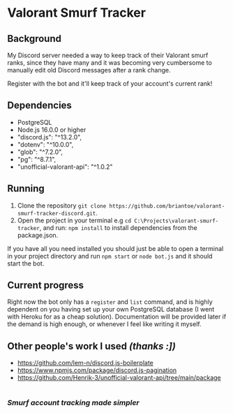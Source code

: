 # Valorant Smurf Tracker

## Background
My Discord server needed a way to keep track of their Valorant smurf ranks, since they have many and it was becoming very cumbersome to manually edit old Discord messages after a rank change.

Register with the bot and it'll keep track of your account's current rank!
 
## Dependencies
- PostgreSQL
- Node.js 16.0.0 or higher
- "discord.js": "^13.2.0",
- "dotenv": "^10.0.0",
- "glob": "^7.2.0",
- "pg": "^8.7.1",
- "unofficial-valorant-api": "^1.0.2"

## Running

1. Clone the repository `git clone https://github.com/briantoe/valorant-smurf-tracker-discord.git`.
2. Open the project in your terminal e.g `cd C:\Projects\valorant-smurf-tracker`, and run: `npm install` to install dependencies from the package.json.

If you have all you need installed you should just be able to open a terminal in your project directory and run `npm start` or `node bot.js` and it should start the bot.


## Current progress
Right now the bot only has a `register` and `list` command, and is highly dependent on you having set up your own PostgreSQL database (I went with Heroku for as a cheap solution). Documentation will be provided later if the demand is high enough, or whenever I feel like writing it myself.

## Other people's work I used _(thanks :])_
- https://github.com/lem-n/discord.js-boilerplate
- https://www.npmjs.com/package/discord.js-pagination
- https://github.com/Henrik-3/unofficial-valorant-api/tree/main/package
#
### _Smurf account tracking made simpler_